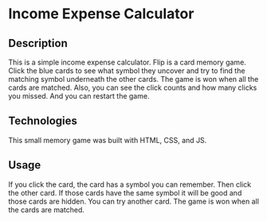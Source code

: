 # Income Expense Calculator

## Description

This is a simple income expense calculator. Flip is a card memory game. Click the blue cards to see what symbol they uncover and try to find the matching symbol underneath the other cards. The game is won when all the cards are matched. Also, you can see the click counts and how many clicks you missed. And you can restart the game.

## Technologies

This small memory game was built with HTML, CSS, and JS.

## Usage

If you click the card, the card has a symbol you can remember. Then click the other card. If those cards have the same symbol it will be good and those cards are hidden. You can try another card. The game is won when all the cards are matched. 
